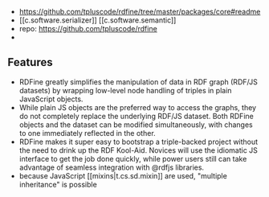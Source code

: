 
- https://github.com/tpluscode/rdfine/tree/master/packages/core#readme
- [[c.software.serializer]] [[c.software.semantic]]
- repo: https://github.com/tpluscode/rdfine
- 

## Features

- RDFine greatly simplifies the manipulation of data in RDF graph (RDF/JS datasets) by wrapping low-level node handling of triples in plain JavaScript objects.
- While plain JS objects are the preferred way to access the graphs, they do not completely replace the underlying RDF/JS dataset. Both RDFine objects and the dataset can be modified simultaneously, with changes to one immediately reflected in the other.
- RDFine makes it super easy to bootstrap a triple-backed project without the need to drink up the RDF Kool-Aid. Novices will use the idiomatic JS interface to get the job done quickly, while power users still can take advantage of seamless integration with @rdfjs libraries.
- because JavaScript [[mixins|t.cs.sd.mixin]] are used, "multiple inheritance" is possible